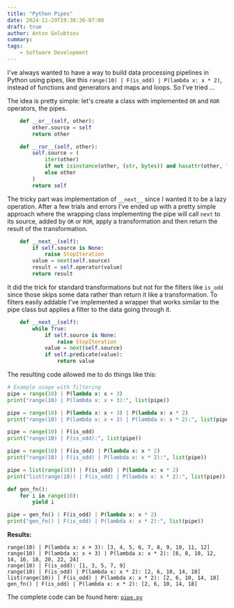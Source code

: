 ```yaml
---
title: "Python Pipes"
date: 2024-11-29T19:38:26-07:00
draft: true
author: Anton Golubtsov
summary:
tags:
    - Software Development
---
```


I've always wanted to have a way to build data processing pipelines in Python
using pipes, like this `range(10) | F(is_odd) | P(lambda x: x * 2)`, instead of functions and generators and maps and loops.
So I've tried ...

The idea is pretty simple: let's create a class with implemented `OR` and `ROR` operators, the pipes.

```python
    def __or__(self, other):
        other.source = self
        return other

    def __ror__(self, other):
        self.source = (
            iter(other)
            if not isinstance(other, (str, bytes)) and hasattr(other, "__iter__")
            else other
        )
        return self
```

The tricky part was implementation of `__next__` since I wanted it to be a lazy operation. After a few trials and errors I've ended up with a pretty simple
approach where the wrapping class implementing the pipe will call `next` to its
source, added by `OR` or `ROR`, apply a transformation and then return
the result of the transformation.

```python
    def __next__(self):
        if self.source is None:
            raise StopIteration
        value = next(self.source)
        result = self.operator(value)
        return result
```

It did the trick for standard transformations but not for the filters like `is_odd` since those skips some data rather than return it like a transformation.
To filters easily addable I've implemented a wrapper that works similar to the pipe class but applies a filter to the data going through it.

```python
    def __next__(self):
        while True:
            if self.source is None:
                raise StopIteration
            value = next(self.source)
            if self.predicate(value):
                return value
```

The resulting code allowed me to do things like this:

```python
# Example usage with filtering
pipe = range(10) | P(lambda x: x + 3)
print("range(10) | P(lambda x: x + 3):", list(pipe))

pipe = range(10) | P(lambda x: x + 3) | P(lambda x: x * 2)
print("range(10) | P(lambda x: x + 3) | P(lambda x: x * 2):", list(pipe))

pipe = range(10) | F(is_odd)
print("range(10) | F(is_odd):", list(pipe))

pipe = range(10) | F(is_odd) | P(lambda x: x * 2)
print("range(10) | F(is_odd) | P(lambda x: x * 2):", list(pipe))

pipe = list(range(10)) | F(is_odd) | P(lambda x: x * 2)
print("list(range(10)) | F(is_odd) | P(lambda x: x * 2):", list(pipe))

def gen_fn():
    for i in range(10):
        yield i

pipe = gen_fn() | F(is_odd) | P(lambda x: x * 2)
print("gen_fn() | F(is_odd) | P(lambda x: x * 2):", list(pipe))
```

**Results:**

```
range(10) | P(lambda x: x + 3): [3, 4, 5, 6, 7, 8, 9, 10, 11, 12]
range(10) | P(lambda x: x + 3) | P(lambda x: x * 2): [6, 8, 10, 12, 14, 16, 18, 20, 22, 24]
range(10) | F(is_odd): [1, 3, 5, 7, 9]
range(10) | F(is_odd) | P(lambda x: x * 2): [2, 6, 10, 14, 18]
list(range(10)) | F(is_odd) | P(lambda x: x * 2): [2, 6, 10, 14, 18]
gen_fn() | F(is_odd) | P(lambda x: x * 2): [2, 6, 10, 14, 18]
```

The complete code can be found here: [`pipe.py`](./pipe.py)
